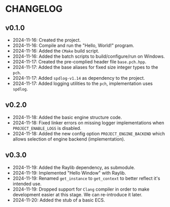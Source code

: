 # CHANGELOG

## v0.1.0
- 2024-11-16: Created the project.
- 2024-11-16: Compile and run the "Hello, World!" program.
- 2024-11-16: Added the `CMake` build script.
- 2024-11-16: Added the batch scripts to build/configure/run on Windows.
- 2024-11-17: Created the pre-complied header file `base.pch.hpp`.
- 2024-11-17: Added the base aliases for fixed size integer types to the `pch`.
- 2024-11-17: Added `spdlog-v1.14` as dependency to the project.
- 2024-11-17: Added logging utilities to the `pch`, implementation uses `spdlog`.

## v0.2.0
- 2024-11-18: Added the basic engine structure code.
- 2024-11-18: Fixed linker errors on missing logger implementations when `PROJECT_ENABLE_LOGS`
  is disabled.
- 2024-11-18: Added the new config option `PROJECT_ENGINE_BACKEND` which allows selection of
  engine backend (implementation).

## v0.3.0
- 2024-11-19: Added the Raylib dependency, as submodule.
- 2024-11-19: Implemented "Hello Window" with Raylib.
- 2024-11-19: Renamed `get_instance` to `get_context` to better reflect it's intended use.
- 2024-11-19: Dropped support for `Clang` compiler in order to make development easier at this
  stage. We can re-introduce it later.
- 2024-11-20: Added the stub of a basic ECS.

